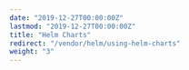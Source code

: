 ```yaml
---
date: "2019-12-27T00:00:00Z"
lastmod: "2019-12-27T00:00:00Z"
title: "Helm Charts"
redirect: "/vendor/helm/using-helm-charts"
weight: "3"
---
```

